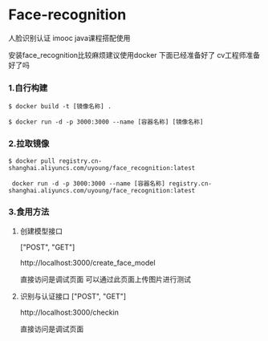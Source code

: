 # Face-recognition
人脸识别认证 imooc java课程搭配使用

安装face_recognition比较麻烦建议使用docker 下面已经准备好了 cv工程师准备好了吗

### 1.自行构建

```shell
$ docker build -t [镜像名称] .

$ docker run -d -p 3000:3000 --name [容器名称] [镜像名称]
```

### 2.拉取镜像

```shell
$ docker pull registry.cn-shanghai.aliyuncs.com/uyoung/face_recognition:latest

 docker run -d -p 3000:3000 --name [容器名称] registry.cn-shanghai.aliyuncs.com/uyoung/face_recognition:latest
```

### 3.食用方法

1. 创建模型接口

   ["POST", "GET"]

   http://localhost:3000/create_face_model
   
   直接访问是调试页面 可以通过此页面上传图片进行测试

2. 识别与认证接口
   ["POST", "GET"]

   http://localhost:3000/checkin

   直接访问是调试页面

